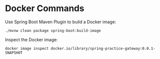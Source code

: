 # Docker Commands

Use Spring Boot Maven Plugin to build a Docker image:

```shell
./mvnw clean package spring-boot:build-image
```

Inspect the Docker image:

```shell
docker image inspect docker.io/library/spring-practice-gateway:0.0.1-SNAPSHOT
```